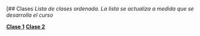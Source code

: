 [## Clases
*Lista de clases ordenada. La lista se actualiza a medida que se desarrolla el curso*


[__Clase 1__](Clase_1/index.md)
[__Clase 2__](Clase_2/index.md)
